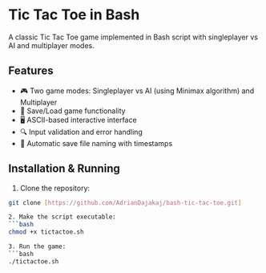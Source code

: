 # Tic Tac Toe in Bash

A classic Tic Tac Toe game implemented in Bash script with singleplayer vs AI and multiplayer modes.

## Features

- 🎮 Two game modes: Singleplayer vs AI (using Minimax algorithm) and Multiplayer
- 💾 Save/Load game functionality
- 🖥️ ASCII-based interactive interface
- 🔍 Input validation and error handling
- 📅 Automatic save file naming with timestamps

## Installation & Running

1. Clone the repository:
```bash
git clone [https://github.com/AdrianDajakaj/bash-tic-tac-toe.git]

2. Make the script executable: 
```bash
chmod +x tictactoe.sh

3. Run the game:
```bash
./tictactoe.sh
